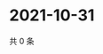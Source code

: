 # 2021-10-31

共 0 条

<!-- BEGIN WEIBO -->
<!-- 最后更新时间 Sun Oct 31 2021 19:11:43 GMT+0800 (China Standard Time) -->

<!-- END WEIBO -->
